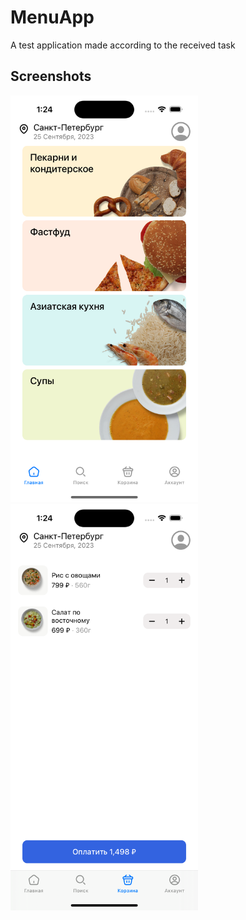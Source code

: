 # MenuApp

A test application made according to the received task

## Screenshots

  <img src="./Screenshots/Simulator Screenshot - iPhone 14 Pro - 2023-09-25 at 13.24.25.png" width="300">     <img src="./Screenshots/Simulator Screenshot - iPhone 14 Pro - 2023-09-25 at 13.24.38.png" width="300">

